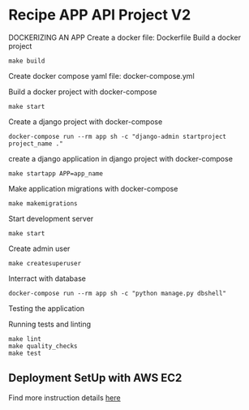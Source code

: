 # Recipe APP API Project V2

DOCKERIZING AN APP
Create a docker file: Dockerfile Build a docker project

```
make build
```

Create docker compose yaml file: docker-compose.yml

Build a docker project with docker-compose

```
make start
```

Create a django project with docker-compose

```
docker-compose run --rm app sh -c "django-admin startproject project_name ."
```

create a django application in django project with docker-compose

```
make startapp APP=app_name
```

Make application migrations with docker-compose

```
make makemigrations
```

Start development server

```
make start
```

Create admin user

```
make createsuperuser
```

Interract with database

```
docker-compose run --rm app sh -c "python manage.py dbshell"
```

Testing the application

Running tests and linting

```
make lint
make quality_checks
make test
```

## Deployment SetUp with AWS EC2

Find more instruction details [here](https://github.com/PatrickCmd/build-a-backend-rest-api-with-python-django-advanced-resources/blob/main/deployment.md)
